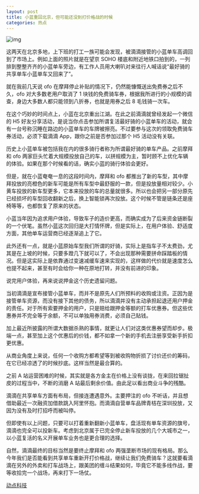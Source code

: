 ```yaml
---
layout: post
title: 小蓝重回北京，但可能还没到打价格战的时候
categories: 热点
---
```

![img](http://ww1.sinaimg.cn/large/4b91f9d5gy1fum62vhi22j20ht0bk7kp.jpg)

这两天在北京多地，上下班的打工一族可能会发现，被滴滴接管的小蓝单车高调回到了市场上。例如上面的照片就是在望京 SOHO 楼底和附近地铁口拍到的，一列排到整整齐齐的小蓝单车旁边，有工作人员用大喇叭对来往行人喊话说“最好骑的共享单车小蓝单车又回来了”。

就在我前几天说 ofo 在摩拜停止补贴的情况下，仍然能慷慨送出免费券之后不久，ofo 对大多数老用户取消了 1 块钱的免费骑车券，根据我所进行的小规模的调查，身边大多数人都只能领到八折券，也就是用券之后 8 毛钱骑一次车。

在这个巧妙的时间点上，小蓝在北京重出江湖。在此之前滴滴就曾经发起一个微信的 H5 好友分享活动，是说当你点击参加所谓复活最好骑的小蓝单车的活动，就会有一台号称沉睡在路边的小蓝单车的车牌被擦亮。不过要参与这次的领取免费骑车券活动，必须下载滴滴 App，跟你之前是否参加过那个 H5 活动没有关联。

历史上小蓝单车被包括我在内的很多骑行者称为所谓最好骑的单车产品。之前摩拜和 ofo 两家巨头忙着大规模投放自己的车，以拼规模为主，暂时顾不上优化车辆的体验。如果在那个时候看的话，确实小蓝的骑行体验会更好。

但是，就在小蓝奄奄一息的这段时间内，摩拜和 ofo 都推出了新的车型，其中摩拜投放的亮橙色的新车可能是所有车型中最舒服的一款，但是投放量相对较少。小黄车投放的新车型更多，它本来投放的车的总量就很多。所以也会把另一部分原先已经损坏的车型回收翻新之后，换上智能锁再次投放。这个时候不管是链条还是座椅等等，也都恢复了原来的状态。

小蓝当年因为追求用户体验，导致车子的造价更高，而确实成为了后来资金链断裂的一个伏笔。虽然小蓝这次回归是大打情怀牌，但是实际上，在用户体验、舒适度方面，其他单车运营商已经逐渐追上了它。

此外还有一点，就是小蓝原始车型我们所谓的好骑，实际上是指车子不太费劲，尤其是在上坡的时候，只要多蹬几下就可以了，不会出现那种需要拼命踩踏板的情况。但是这实际上是依靠通过变速减缓车速来实现的，这样做的代价就是速度怎么也提不起来，甚至有时会给你一种在原地打转，并没有前进的印象。

说完用户体验，再来说说押金这个历史遗留问题。

当初滴滴是宣布接管小蓝单车，而并不是原先人们所预料的收购或注资。正因为是接管单车资源，而没有接下其他的债务，所以滴滴并没有主动承担起退还用户押金的责任。对于所有索要押金的用户，只是赔给跟押金等额的打车优惠券。但这些优惠券并不完全等于余额，不可以单独用券消费，必须自己贴钱。

加上最近所披露的所谓大数据杀熟的事情，就更让人们对这类优惠券望而却步。极端一点，甚至加上这个优惠后的价钱，都不如拿一个新的手机去注册享受新手折扣更优惠。

从商业角度上来说，任何一个收购方都希望等到被收购物折损了讨价还价的筹码，在它已经凉透了的时候抄底。这样当然是最合算的。

之前 A 站运营困难的时候，其实就是各方金主在价格上没有谈拢，在来回拉锯扯皮的过程当中，不断的消磨 A 站最后剩余价值。由此足以看出商业斗争的残酷。

滴滴在共享单车方面有布局，但接连遭遇意外。主要押注的 ofo 不听话，并且想借助最近一次融资加借款跳入阿里怀抱。而滴滴自营单车品牌青桔在深圳投放，又因为没有及时打招呼而被叫停。

但即使有以上问题，只要可以打着重新翻新小蓝单车，盘活现有单车资源的旗号，滴滴也完全可以投新车。考虑到北京属于已完全停止新车投放的几个大城市之一，以小蓝复活的名义开展单车业务也是更合理的选择。

自然，滴滴最终的目标当然是要终止摩拜和 ofo 两强垄断市场的现有格局。那么今年我们是否能看到共享单车重新开打价格战，继续让我们免费骑车？这就要看滴滴在另外的外卖和打车战场上，跟美团的缠斗结果如何，毕竟它不能多线作战，要等收拾完一个战场，再来打下一场仗。

[动点科技](https://cn.technode.com/post/2018-03-23/bluegogo-relaunched-in-beijing/)

